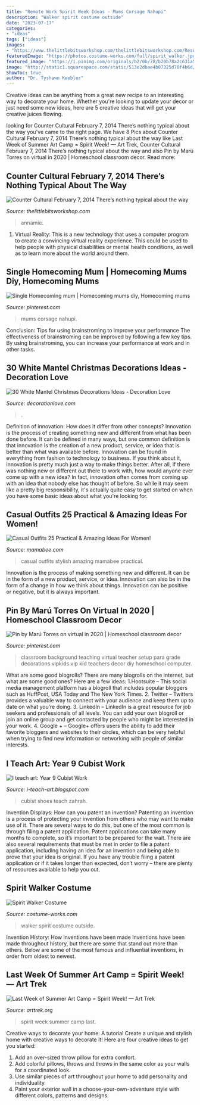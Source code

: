 ```yaml
---
title: "Remote Work Spirit Week Ideas - Mums Corsage Nahupi"
description: "Walker spirit costume outside"
date: "2023-07-17"
categories:
- "ideas"
tags: ["ideas"]
images:
- "https://www.thelittlebitsworkshop.com/thelittlebitsworkshop.com/Resources/Archive_files/shapeimage_13.png"
featuredImage: "https://photos.costume-works.com/full/spirit_walker.jpg"
featured_image: "https://i.pinimg.com/originals/b2/0b/78/b20b78a2c631a57c9a632d795f893e9f.jpg"
image: "http://static1.squarespace.com/static/513e2dbae4b07325d70f4b6d/t/558dc022e4b077c13c34e088/1435353185731/?format=1000w"
ShowToc: true
author: "Dr. Tyshawn Keebler"
---
```



Creative ideas can be anything from a great new recipe to an interesting way to decorate your home. Whether you're looking to update your decor or just need some new ideas, here are 5 creative ideas that will get your creative juices flowing.

	

		
looking for Counter Cultural February 7, 2014 There’s nothing typical about the way you've came to the right page. We have 8 Pics about Counter Cultural February 7, 2014 There’s nothing typical about the way like Last Week of Summer Art Camp = Spirit Week! — Art Trek, Counter Cultural February 7, 2014 There’s nothing typical about the way and also Pin by Marú Torres on virtual in 2020 | Homeschool classroom decor. Read more:
		
    
## Counter Cultural February 7, 2014 There’s Nothing Typical About The Way

<img loading=lazy src="https://www.thelittlebitsworkshop.com/thelittlebitsworkshop.com/Resources/Archive_files/shapeimage_13.png" onerror="this.onerror=null;this.src='https://tse3.mm.bing.net/th?id=OIP.ov6MYvazcU-FePXBYuvCYwAAAA&amp;pid=15.1';" alt="Counter Cultural February 7, 2014 There’s nothing typical about the way">

_Source: thelittlebitsworkshop.com_

>annamie. 

	

1. Virtual Reality: This is a new technology that uses a computer program to create a convincing virtual reality experience. This could be used to help people with physical disabilities or mental health conditions, as well as to learn more about the world around them. 

    
## Single Homecoming Mum | Homecoming Mums Diy, Homecoming Mums

<img loading=lazy src="https://i.pinimg.com/originals/b2/0b/78/b20b78a2c631a57c9a632d795f893e9f.jpg" onerror="this.onerror=null;this.src='https://tse4.mm.bing.net/th?id=OIP.N86nYnOWyqxmLy0MG93BTwHaOJ&amp;pid=15.1';" alt="Single Homecoming mum | Homecoming mums diy, Homecoming mums">

_Source: pinterest.com_

>mums corsage nahupi. 

	

Conclusion: Tips for using brainstroming to improve your performance
The effectiveness of brainstroming can be improved by following a few key tips. By using brainstroming, you can increase your performance at work and in other tasks.

    
## 30 White Mantel Christmas Decorations Ideas - Decoration Love

<img loading=lazy src="https://www.decorationlove.com/wp-content/uploads/2016/10/Christmas-Mantel-Decorating-1.jpg" onerror="this.onerror=null;this.src='https://tse1.mm.bing.net/th?id=OIP.p2QAaoKXp6ISusPC7ErbCwHaJ4&amp;pid=15.1';" alt="30 White Mantel Christmas Decorations Ideas - Decoration Love">

_Source: decorationlove.com_

>. 

	

Definition of innovation: How does it differ from other concepts?
Innovation is the process of creating something new and different from what has been done before. It can be defined in many ways, but one common definition is that innovation is the creation of a new product, service, or idea that is better than what was available before. Innovation can be found in everything from fashion to technology to business.
If you think about it, innovation is pretty much just a way to make things better. After all, if there was nothing new or different out there to work with, how would anyone ever come up with a new idea? In fact, innovation often comes from coming up with an idea that nobody else has thought of before. So while it may seem like a pretty big responsibility, it's actually quite easy to get started on when you have some basic ideas about what you're looking for.

    
## Casual Outfits 25 Practical &amp; Amazing Ideas For Women!

<img loading=lazy src="https://mamabee.com/wp-content/uploads/2015/02/1105.jpg" onerror="this.onerror=null;this.src='https://tse3.mm.bing.net/th?id=OIP._bORTCoqTodjcjNUbSZmRAHaLH&amp;pid=15.1';" alt="Casual Outfits 25 Practical &amp; Amazing Ideas For Women!">

_Source: mamabee.com_

>casual outfits stylish amazing mamabee practical. 

	

Innovation is the process of making something new and different. It can be in the form of a new product, service, or idea. Innovation can also be in the form of a change in how we think about things. Innovation can be positive or negative, but it is always important.

    
## Pin By Marú Torres On Virtual In 2020 | Homeschool Classroom Decor

<img loading=lazy src="https://i.pinimg.com/736x/be/17/0e/be170ee4e28d1b96d4498c3d4989dbb9.jpg" onerror="this.onerror=null;this.src='https://tse2.mm.bing.net/th?id=OIP.BsaVrUt4t-MmX0rpQt_egwHaJ3&amp;pid=15.1';" alt="Pin by Marú Torres on virtual in 2020 | Homeschool classroom decor">

_Source: pinterest.com_

>classroom background teaching virtual teacher setup para grade decorations vipkids vip kid teachers decor diy homeschool computer. 

	

What are some good blogrolls?
There are many blogrolls on the internet, but what are some good ones? Here are a few ideas: 1.Hootsuite – This social media management platform has a blogroll that includes popular bloggers such as HuffPost, USA Today and The New York Times. 
2. Twitter – Twitters provides a valuable way to connect with your audience and keep them up to date on what you’re doing. 
3. LinkedIn – LinkedIn is a great resource for job seekers and professionals of all levels. You can add your own blogroll or join an online group and get contacted by people who might be interested in your work. 
4. Google + – Google+ offers users the ability to add their favorite bloggers and websites to their circles, which can be very helpful when trying to find new information or networking with people of similar interests.

    
## I Teach Art: Year 9 Cubist Work

<img loading=lazy src="http://2.bp.blogspot.com/-SxAOzXb28X4/TfhbXg03pvI/AAAAAAAAAec/KMMCZo0cPow/s1600/DSC_0598.JPG" onerror="this.onerror=null;this.src='https://tse3.mm.bing.net/th?id=OIP.7ouIoiYcNQYhnYGXExU_BwHaKY&amp;pid=15.1';" alt="I teach art: Year 9 Cubist Work">

_Source: i-teach-art.blogspot.com_

>cubist shoes teach zahrah. 

	

Invention Displays: How can you patent an invention?
Patenting an invention is a process of protecting your invention from others who may want to make use of it. There are several ways to do this, but one of the most common is through filing a patent application. Patent applications can take many months to complete, so it’s important to be prepared for the wait. There are also several requirements that must be met in order to file a patent application, including having an idea for an invention and being able to prove that your idea is original. If you have any trouble filing a patent application or if it takes longer than expected, don’t worry – there are plenty of resources available to help you out.

    
## Spirit Walker Costume

<img loading=lazy src="https://photos.costume-works.com/full/spirit_walker.jpg" onerror="this.onerror=null;this.src='https://tse1.mm.bing.net/th?id=OIP._16KHeHR6QhrZix7YgCjMQHaNJ&amp;pid=15.1';" alt="Spirit Walker Costume">

_Source: costume-works.com_

>walker spirit costume outside. 

	

Invention History: How inventions have been made
Inventions have been made throughout history, but there are some that stand out more than others. Below are some of the most famous and influential inventions, in order from oldest to newest.

    
## Last Week Of Summer Art Camp = Spirit Week! — Art Trek

<img loading=lazy src="http://static1.squarespace.com/static/513e2dbae4b07325d70f4b6d/t/558dc022e4b077c13c34e088/1435353185731/?format=1000w" onerror="this.onerror=null;this.src='https://tse2.mm.bing.net/th?id=OIP.tdTCpqIv9QXrMTE4TyZEbgHaLN&amp;pid=15.1';" alt="Last Week of Summer Art Camp = Spirit Week! — Art Trek">

_Source: arttrek.org_

>spirit week summer camp last. 

	

Creative ways to decorate your home: A tutorial
Create a unique and stylish home with creative ways to decorate it! Here are four creative ideas to get you started: 
1. Add an over-sized throw pillow for extra comfort.
2. Add colorful pillows, throws and throws in the same color as your walls for a coordinated look. 
3. Use similar pieces of art throughout your home to add personality and individuality. 
4. Paint your exterior wall in a choose-your-own-adventure style with different colors, patterns and designs.

